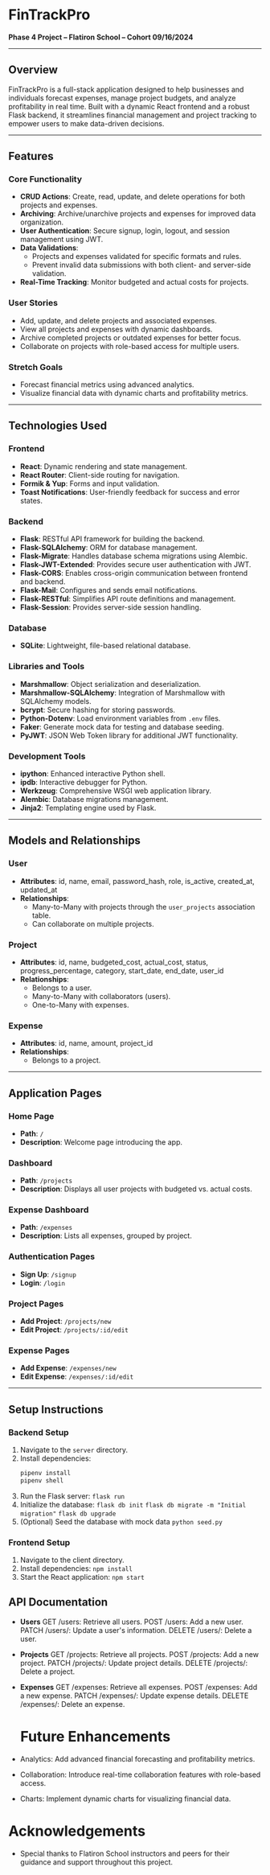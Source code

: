 # FinTrackPro
**Phase 4 Project – Flatiron School – Cohort 09/16/2024**

---

## Overview
FinTrackPro is a full-stack application designed to help businesses and individuals forecast expenses, manage project budgets, and analyze profitability in real time. Built with a dynamic React frontend and a robust Flask backend, it streamlines financial management and project tracking to empower users to make data-driven decisions.

---

## Features
### Core Functionality
- **CRUD Actions**: Create, read, update, and delete operations for both projects and expenses.
- **Archiving**: Archive/unarchive projects and expenses for improved data organization.
- **User Authentication**: Secure signup, login, logout, and session management using JWT.
- **Data Validations**: 
  - Projects and expenses validated for specific formats and rules.
  - Prevent invalid data submissions with both client- and server-side validation.
- **Real-Time Tracking**: Monitor budgeted and actual costs for projects.

### User Stories
- Add, update, and delete projects and associated expenses.
- View all projects and expenses with dynamic dashboards.
- Archive completed projects or outdated expenses for better focus.
- Collaborate on projects with role-based access for multiple users.

### Stretch Goals
- Forecast financial metrics using advanced analytics.
- Visualize financial data with dynamic charts and profitability metrics.

---

## Technologies Used

### Frontend
- **React**: Dynamic rendering and state management.
- **React Router**: Client-side routing for navigation.
- **Formik & Yup**: Forms and input validation.
- **Toast Notifications**: User-friendly feedback for success and error states.

### Backend
- **Flask**: RESTful API framework for building the backend.
- **Flask-SQLAlchemy**: ORM for database management.
- **Flask-Migrate**: Handles database schema migrations using Alembic.
- **Flask-JWT-Extended**: Provides secure user authentication with JWT.
- **Flask-CORS**: Enables cross-origin communication between frontend and backend.
- **Flask-Mail**: Configures and sends email notifications.
- **Flask-RESTful**: Simplifies API route definitions and management.
- **Flask-Session**: Provides server-side session handling.

### Database
- **SQLite**: Lightweight, file-based relational database.

### Libraries and Tools
- **Marshmallow**: Object serialization and deserialization.
- **Marshmallow-SQLAlchemy**: Integration of Marshmallow with SQLAlchemy models.
- **bcrypt**: Secure hashing for storing passwords.
- **Python-Dotenv**: Load environment variables from `.env` files.
- **Faker**: Generate mock data for testing and database seeding.
- **PyJWT**: JSON Web Token library for additional JWT functionality.

### Development Tools
- **ipython**: Enhanced interactive Python shell.
- **ipdb**: Interactive debugger for Python.
- **Werkzeug**: Comprehensive WSGI web application library.
- **Alembic**: Database migrations management.
- **Jinja2**: Templating engine used by Flask.

---

## Models and Relationships

### User
- **Attributes**: id, name, email, password_hash, role, is_active, created_at, updated_at
- **Relationships**: 
  - Many-to-Many with projects through the `user_projects` association table.
  - Can collaborate on multiple projects.

### Project
- **Attributes**: id, name, budgeted_cost, actual_cost, status, progress_percentage, category, start_date, end_date, user_id
- **Relationships**:
  - Belongs to a user.
  - Many-to-Many with collaborators (users).
  - One-to-Many with expenses.

### Expense
- **Attributes**: id, name, amount, project_id
- **Relationships**:
  - Belongs to a project.

---

## Application Pages

### Home Page
- **Path**: `/`
- **Description**: Welcome page introducing the app.

### Dashboard
- **Path**: `/projects`
- **Description**: Displays all user projects with budgeted vs. actual costs.

### Expense Dashboard
- **Path**: `/expenses`
- **Description**: Lists all expenses, grouped by project.

### Authentication Pages
- **Sign Up**: `/signup`
- **Login**: `/login`

### Project Pages
- **Add Project**: `/projects/new`
- **Edit Project**: `/projects/:id/edit`

### Expense Pages
- **Add Expense**: `/expenses/new`
- **Edit Expense**: `/expenses/:id/edit`

---

## Setup Instructions

### Backend Setup
1. Navigate to the `server` directory.
2. Install dependencies:
   ```bash
   pipenv install
   pipenv shell
3. Run the Flask server:
   `flask run`
4. Initialize the database:
`flask db init`
`flask db migrate -m "Initial migration"`
`flask db upgrade`
5. (Optional) Seed the database with mock data
  `python seed.py`

### Frontend Setup
1. Navigate to the client directory.
2. Install dependencies:
`npm install`
3. Start the React application:
   `npm start`

## API Documentation
 - **Users**
      GET /users: Retrieve all users.
      POST /users: Add a new user.
      PATCH /users/<id>: Update a user's information.
      DELETE /users/<id>: Delete a user.
- **Projects**
      GET /projects: Retrieve all projects.
      POST /projects: Add a new project.
      PATCH /projects/<id>: Update project details.
      DELETE /projects/<id>: Delete a project.
- **Expenses**
     GET /expenses: Retrieve all expenses.
     POST /expenses: Add a new expense.
     PATCH /expenses/<id>: Update expense details.
     DELETE /expenses/<id>: Delete an expense.
  
  # Future Enhancements
- Analytics: Add advanced financial forecasting and profitability metrics.
- Collaboration: Introduce real-time collaboration features with role-based access.
- Charts: Implement dynamic charts for visualizing financial data.

# Acknowledgements
- Special thanks to Flatiron School instructors and peers for their guidance and support throughout this project.









